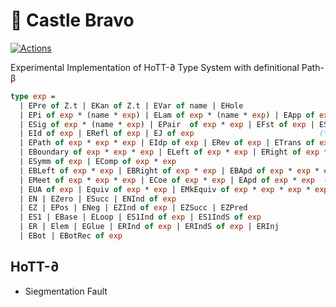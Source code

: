 🧊 Castle Bravo
===============

[![Actions](https://github.com/groupoid/castle.bravo/workflows/OCaml/badge.svg)](https://github.com/groupoid/castle.bravo/actions)

Experimental Implementation of HoTT-∂ Type System with definitional Path-β

```OCaml
type exp =
  | EPre of Z.t | EKan of Z.t | EVar of name | EHole                          (* cosmos *)
  | EPi of exp * (name * exp) | ELam of exp * (name * exp) | EApp of exp * exp     (* Π *)
  | ESig of exp * (name * exp) | EPair  of exp * exp | EFst of exp | ESnd of exp   (* Σ *)
  | EId of exp | ERefl of exp | EJ of exp                            (* strict equality *)
  | EPath of exp * exp * exp | EIdp of exp | ERev of exp | ETrans of exp * exp  (* path *)
  | EBoundary of exp * exp * exp | ELeft of exp * exp | ERight of exp * exp        (* ∂ *)
  | ESymm of exp | EComp of exp * exp                                              (* ∂ *)
  | EBLeft of exp * exp | EBRight of exp * exp | EBApd of exp * exp * exp * exp    (* ∂ *)
  | EMeet of exp * exp * exp | ECoe of exp * exp | EApd of exp * exp  (* Kan operations *)
  | EUA of exp | Equiv of exp * exp | EMkEquiv of exp * exp * exp * exp   (* univalence *)
  | EN | EZero | ESucc | ENInd of exp                                              (* N *)
  | EZ | EPos | ENeg | EZInd of exp | EZSucc | EZPred                              (* Z *)
  | ES1 | EBase | ELoop | ES1Ind of exp | ES1IndS of exp                          (* S¹ *)
  | ER | Elem | EGlue | ERInd of exp | ERIndS of exp | ERInj                       (* R *)
  | EBot | EBotRec of exp                                                          (* ⊥ *)
```

HoTT-∂
------

* Siegmentation Fault
